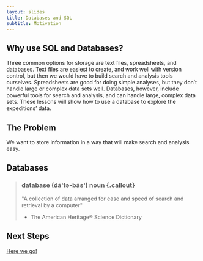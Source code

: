 ```yaml
---
layout: slides
title: Databases and SQL
subtitle: Motivation
---
```


## Why use SQL and Databases?

Three common options for storage are text files, spreadsheets, and databases. Text files are easiest to create, and work well with version control, but then we would have to build search and analysis tools ourselves. Spreadsheets are good for doing simple analyses, but they don’t handle large or complex data sets well. Databases, however, include powerful tools for search and analysis, and can handle large, complex data sets. These lessons will show how to use a database to explore the expeditions’ data.

## The Problem

We want to store information in a way that will make search and analysis easy.

## Databases

> ### database (dā'tə-bās') noun {.callout}
> "A collection of data arranged for ease and speed of search and retrieval by a computer"
> - The American Heritage® Science Dictionary

## Next Steps

[Here we go!](01-select.html)

<!-- A more cogent discussion would be good here -->
